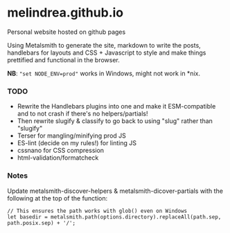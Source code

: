 # melindrea.github.io
Personal website hosted on github pages

Using Metalsmith to generate the site, markdown to write the posts, handlebars for layouts and CSS + Javascript to style and make things prettified and functional in the browser.

**NB**: `"set NODE_ENV=prod"` works in Windows, might not work in *nix.

### TODO
- Rewrite the Handlebars plugins into one and make it ESM-compatible and to not crash if there's no helpers/partials!
- Then rewrite slugify & classify to go back to using "slug" rather than "slugify"
- Terser for mangling/minifying prod JS
- ES-lint (decide on my rules!) for linting JS
- cssnano for CSS compression
- html-validation/formatcheck

### Notes
Update metalsmith-discover-helpers & metalsmith-dicover-partials with the following at the top of the function:
```
// This ensures the path works with glob() even on Windows
let basedir = metalsmith.path(options.directory).replaceAll(path.sep, path.posix.sep) + '/';
```